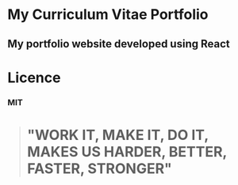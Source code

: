 # My Curriculum Vitae Portfolio
## My portfolio website developed using React

# Licence
### MIT   
># "WORK IT, MAKE IT, DO IT, MAKES US HARDER, BETTER, FASTER, STRONGER"
